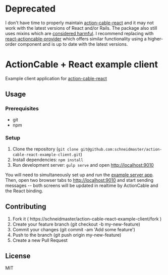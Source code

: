 # Deprecated

I don't have time to properly maintain [action-cable-react](https://github.com/schneidmaster/action-cable-react) and it may not work with the latest versions of React and/or Rails. The package also still uses mixins which are [considered harmful](https://facebook.github.io/react/blog/2016/07/13/mixins-considered-harmful.html). I recommend replacing with [react-actioncable-provider](https://github.com/cpunion/react-actioncable-provider) which offers similar functionality using a higher-order component and is up to date with the latest versions.

# ActionCable + React example client

Example client application for [action-cable-react](https://github.com/schneidmaster/action-cable-react)

## Usage

### Prerequisites

* git
* npm

### Setup

1. Clone the repository (`git clone git@github.com:schneidmaster/action-cable-react-example-client.git`)
2. Install dependencies: `npm install`
3. Run development server: `gulp serve` and open [http://localhost:9010](http://localhost:9010)

You will need to simultaneously set up and run the [example server app](https://github.com/schneidmaster/action-cable-react-example-server). Then, open two browser tabs to [http://localhost:9010](http://localhost:9010) and start sending messages -- both screens will be updated in realtime by ActionCable and the React binding.

## Contributing

1. Fork it ( https://schneidmaster/action-cable-react-example-client/fork )
2. Create your feature branch (git checkout -b my-new-feature)
3. Commit your changes (git commit -am 'Add some feature')
4. Push to the branch (git push origin my-new-feature)
5. Create a new Pull Request

## License

MIT
